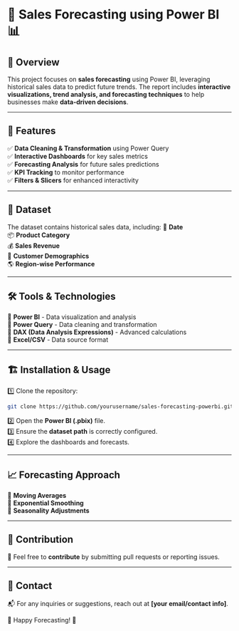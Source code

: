 # 🌟 Sales Forecasting using Power BI 📊

## 🚀 Overview
This project focuses on **sales forecasting** using Power BI, leveraging historical sales data to predict future trends. The report includes **interactive visualizations, trend analysis, and forecasting techniques** to help businesses make **data-driven decisions**.

---

## 🎯 Features
✅ **Data Cleaning & Transformation** using Power Query  
✅ **Interactive Dashboards** for key sales metrics  
✅ **Forecasting Analysis** for future sales predictions  
✅ **KPI Tracking** to monitor performance  
✅ **Filters & Slicers** for enhanced interactivity  

---

## 📂 Dataset
The dataset contains historical sales data, including:
📅 **Date**  
📦 **Product Category**  
💰 **Sales Revenue**  
👥 **Customer Demographics**  
🌎 **Region-wise Performance**  

---

## 🛠 Tools & Technologies
🔹 **Power BI** - Data visualization and analysis  
🔹 **Power Query** - Data cleaning and transformation  
🔹 **DAX (Data Analysis Expressions)** - Advanced calculations  
🔹 **Excel/CSV** - Data source format  

---

## 🏗 Installation & Usage
1️⃣ Clone the repository:  
   ```sh
   git clone https://github.com/yourusername/sales-forecasting-powerbi.git
   ```
2️⃣ Open the **Power BI (.pbix)** file.  
3️⃣ Ensure the **dataset path** is correctly configured.  
4️⃣ Explore the dashboards and forecasts.  

---

## 📈 Forecasting Approach
🔸 **Moving Averages**  
🔸 **Exponential Smoothing**  
🔸 **Seasonality Adjustments**  

---

## 🤝 Contribution
🎯 Feel free to **contribute** by submitting pull requests or reporting issues.


---

## 📧 Contact
📬 For any inquiries or suggestions, reach out at **[your email/contact info]**.

🚀 Happy Forecasting! 🎉

